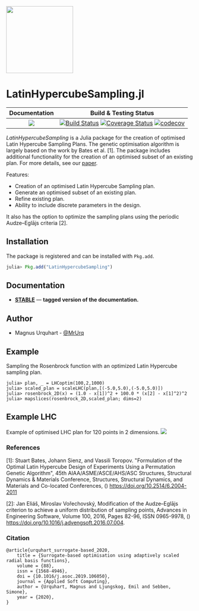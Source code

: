 <img src="docs/src/assets/logo.png" width="180">

# LatinHypercubeSampling.jl

| **Documentation** | **Build & Testing Status** |
|:-----------------:|:--------------------------:|
[![][docs-stable-img]][docs-stable-url] | [![Build Status](https://travis-ci.org/MrUrq/LatinHypercubeSampling.jl.svg?branch=master)](https://travis-ci.org/MrUrq/LatinHypercubeSampling.jl) [![Coverage Status](https://coveralls.io/repos/github/MrUrq/LatinHypercubeSampling.jl/badge.svg?branch=master)](https://coveralls.io/github/MrUrq/LatinHypercubeSampling.jl?branch=master) [![codecov](https://codecov.io/gh/MrUrq/LatinHypercubeSampling.jl/branch/master/graph/badge.svg)](https://codecov.io/gh/MrUrq/LatinHypercubeSampling.jl) | 

*LatinHypercubeSampling* is a Julia package for the creation of optimised Latin Hypercube Sampling Plans. The genetic optimisation algorithm is largely based on the work by Bates et al. [1]. The package includes additional functionality for the creation of an optimised subset of an existing plan. For more details, see our [paper](https://doi.org/10.1016/j.asoc.2019.106050).

Features:

* Creation of an optimised Latin Hypercube Sampling plan.
* Generate an optimised subset of an existing plan.
* Refine existing plan.
* Ability to include discrete parameters in the design.

It also has the option to optimize the sampling plans using the periodic Audze–Eglājs criteria [2].

## Installation

The package is registered and can be installed with `Pkg.add`.

```julia
julia> Pkg.add("LatinHypercubeSampling")
```

## Documentation

- [**STABLE**][docs-stable-url] &mdash; **tagged version of the documentation.**


## Author

- Magnus Urquhart - [@MrUrq](https://github.com/MrUrq/)

[docs-stable-img]: https://img.shields.io/badge/docs-stable-blue.svg
[docs-stable-url]: https://MrUrq.github.io/LatinHypercubeSampling.jl/stable

## Example 
Sampling the Rosenbrock function with an optimized Latin Hypercube sampling plan.
```julia-repl
julia> plan, _ = LHCoptim(100,2,1000)
julia> scaled_plan = scaleLHC(plan,[(-5.0,5.0),(-5.0,5.0)])
julia> rosenbrock_2D(x) = (1.0 - x[1])^2 + 100.0 * (x[2] - x[1]^2)^2
julia> mapslices(rosenbrock_2D,scaled_plan; dims=2)
```

## Example LHC
Example of optimised LHC plan for 120 points in 2 dimensions.
<img src="docs/src/assets/120p2d.png">

### References
[1]: Stuart Bates, Johann Sienz, and Vassili Toropov. "Formulation of the Optimal Latin Hypercube Design of Experiments Using a Permutation Genetic Algorithm", 45th AIAA/ASME/ASCE/AHS/ASC Structures, Structural Dynamics & Materials Conference, Structures, Structural Dynamics, and Materials and Co-located Conferences, () https://doi.org/10.2514/6.2004-2011

[2]: Jan Eliáš, Miroslav Vořechovský, Modification of the Audze–Eglājs criterion to achieve a uniform distribution of sampling points, Advances in Engineering Software, Volume 100, 2016, Pages 82-96, ISSN 0965-9978, () https://doi.org/10.1016/j.advengsoft.2016.07.004.

### Citation
```
@article{urquhart_surrogate-based_2020,
	title = {Surrogate-based optimisation using adaptively scaled radial basis functions},
	volume = {88},
	issn = {1568-4946},
	doi = {10.1016/j.asoc.2019.106050},
	journal = {Applied Soft Computing},
	author = {Urquhart, Magnus and Ljungskog, Emil and Sebben, Simone},
	year = {2020},
}
```
